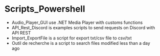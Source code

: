 # Scripts_Powershell
- Audio_Player_GUI use .NET Media Player with customs functions
- API_Rest_Discord is examples scripts to send requests on Discord with API REST
- Import_ExportFile is a script for export txt/csv file to csv/txt
- Outil de recherche is a script to search files modified less than a day ago
